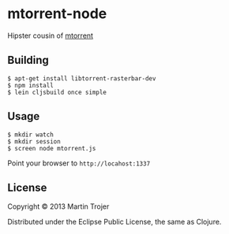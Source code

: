 # mtorrent-node

Hipster cousin of [mtorrent](https://github.com/martintrojer/mtorrent)

## Building

```
$ apt-get install libtorrent-rasterbar-dev
$ npm install
$ lein cljsbuild once simple
```

## Usage

```
$ mkdir watch
$ mkdir session
$ screen node mtorrent.js
```

Point your browser to `http://locahost:1337`

## License

Copyright © 2013 Martin Trojer

Distributed under the Eclipse Public License, the same as Clojure.
